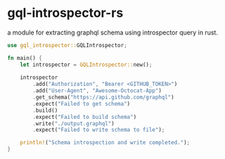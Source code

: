 # gql-introspector-rs
a module for extracting graphql schema using introspector query in rust.

```rust
use gql_introspector::GQLIntrospector;

fn main() {
    let introspector = GQLIntrospector::new();
    
    introspector
        .add("Authorization", "Bearer <GITHUB_TOKEN>")
        .add("User-Agent", "Awesome-Octocat-App")
        .get_schema("https://api.github.com/graphql")
        .expect("Failed to get schema")
        .build()
        .expect("Failed to build schema")
        .write("./output.graphql")
        .expect("Failed to write schema to file");

    println!("Schema introspection and write completed.");
}

```